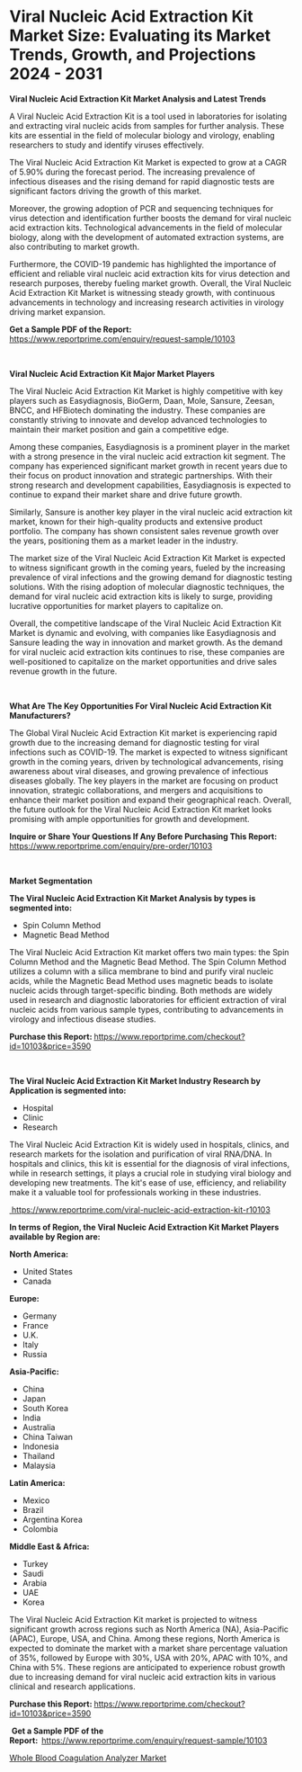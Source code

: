 <p><h1>Viral Nucleic Acid Extraction Kit Market Size: Evaluating its Market Trends, Growth, and Projections 2024 - 2031</h1></p><p><strong>Viral Nucleic Acid Extraction Kit Market Analysis and Latest Trends</strong></p>
<p><p>A Viral Nucleic Acid Extraction Kit is a tool used in laboratories for isolating and extracting viral nucleic acids from samples for further analysis. These kits are essential in the field of molecular biology and virology, enabling researchers to study and identify viruses effectively.</p><p>The Viral Nucleic Acid Extraction Kit Market is expected to grow at a CAGR of 5.90% during the forecast period. The increasing prevalence of infectious diseases and the rising demand for rapid diagnostic tests are significant factors driving the growth of this market.</p><p>Moreover, the growing adoption of PCR and sequencing techniques for virus detection and identification further boosts the demand for viral nucleic acid extraction kits. Technological advancements in the field of molecular biology, along with the development of automated extraction systems, are also contributing to market growth.</p><p>Furthermore, the COVID-19 pandemic has highlighted the importance of efficient and reliable viral nucleic acid extraction kits for virus detection and research purposes, thereby fueling market growth. Overall, the Viral Nucleic Acid Extraction Kit Market is witnessing steady growth, with continuous advancements in technology and increasing research activities in virology driving market expansion.</p></p>
<p><strong>Get a Sample PDF of the Report:&nbsp;</strong> <a href="https://www.reportprime.com/enquiry/request-sample/10103">https://www.reportprime.com/enquiry/request-sample/10103</a></p>
<p>&nbsp;</p>
<p><strong>Viral Nucleic Acid Extraction Kit Major Market Players</strong></p>
<p><p>The Viral Nucleic Acid Extraction Kit Market is highly competitive with key players such as Easydiagnosis, BioGerm, Daan, Mole, Sansure, Zeesan, BNCC, and HFBiotech dominating the industry. These companies are constantly striving to innovate and develop advanced technologies to maintain their market position and gain a competitive edge.</p><p>Among these companies, Easydiagnosis is a prominent player in the market with a strong presence in the viral nucleic acid extraction kit segment. The company has experienced significant market growth in recent years due to their focus on product innovation and strategic partnerships. With their strong research and development capabilities, Easydiagnosis is expected to continue to expand their market share and drive future growth.</p><p>Similarly, Sansure is another key player in the viral nucleic acid extraction kit market, known for their high-quality products and extensive product portfolio. The company has shown consistent sales revenue growth over the years, positioning them as a market leader in the industry.</p><p>The market size of the Viral Nucleic Acid Extraction Kit Market is expected to witness significant growth in the coming years, fueled by the increasing prevalence of viral infections and the growing demand for diagnostic testing solutions. With the rising adoption of molecular diagnostic techniques, the demand for viral nucleic acid extraction kits is likely to surge, providing lucrative opportunities for market players to capitalize on.</p><p>Overall, the competitive landscape of the Viral Nucleic Acid Extraction Kit Market is dynamic and evolving, with companies like Easydiagnosis and Sansure leading the way in innovation and market growth. As the demand for viral nucleic acid extraction kits continues to rise, these companies are well-positioned to capitalize on the market opportunities and drive sales revenue growth in the future.</p></p>
<p>&nbsp;</p>
<p><strong>What Are The Key Opportunities For Viral Nucleic Acid Extraction Kit Manufacturers?</strong></p>
<p><p>The Global Viral Nucleic Acid Extraction Kit market is experiencing rapid growth due to the increasing demand for diagnostic testing for viral infections such as COVID-19. The market is expected to witness significant growth in the coming years, driven by technological advancements, rising awareness about viral diseases, and growing prevalence of infectious diseases globally. The key players in the market are focusing on product innovation, strategic collaborations, and mergers and acquisitions to enhance their market position and expand their geographical reach. Overall, the future outlook for the Viral Nucleic Acid Extraction Kit market looks promising with ample opportunities for growth and development.</p></p>
<p><strong>Inquire or Share Your Questions If Any Before Purchasing This Report:</strong> <a href="https://www.reportprime.com/enquiry/pre-order/10103">https://www.reportprime.com/enquiry/pre-order/10103</a></p>
<p>&nbsp;</p>
<p><strong>Market Segmentation</strong></p>
<p><strong>The Viral Nucleic Acid Extraction Kit Market Analysis by types is segmented into:</strong></p>
<p><ul><li>Spin Column Method</li><li>Magnetic Bead Method</li></ul></p>
<p><p>The Viral Nucleic Acid Extraction Kit market offers two main types: the Spin Column Method and the Magnetic Bead Method. The Spin Column Method utilizes a column with a silica membrane to bind and purify viral nucleic acids, while the Magnetic Bead Method uses magnetic beads to isolate nucleic acids through target-specific binding. Both methods are widely used in research and diagnostic laboratories for efficient extraction of viral nucleic acids from various sample types, contributing to advancements in virology and infectious disease studies.</p></p>
<p><strong>Purchase this Report:&nbsp;</strong><a href="https://www.reportprime.com/checkout?id=10103&price=3590">https://www.reportprime.com/checkout?id=10103&price=3590</a></p>
<p>&nbsp;</p>
<p><strong>The Viral Nucleic Acid Extraction Kit Market Industry Research by Application is segmented into:</strong></p>
<p><ul><li>Hospital</li><li>Clinic</li><li>Research</li></ul></p>
<p><p>The Viral Nucleic Acid Extraction Kit is widely used in hospitals, clinics, and research markets for the isolation and purification of viral RNA/DNA. In hospitals and clinics, this kit is essential for the diagnosis of viral infections, while in research settings, it plays a crucial role in studying viral biology and developing new treatments. The kit's ease of use, efficiency, and reliability make it a valuable tool for professionals working in these industries.</p></p>
<p><a href="https://www.reportprime.com/viral-nucleic-acid-extraction-kit-r10103">&nbsp;https://www.reportprime.com/viral-nucleic-acid-extraction-kit-r10103</a></p>
<p><strong>In terms of Region, the Viral Nucleic Acid Extraction Kit Market Players available by Region are:</strong></p>
<p>
    <p> <strong> North America: </strong>
        <ul>
            <li>United States</li>
            <li>Canada</li>
        </ul>
        </p> 
    <p> <strong> Europe: </strong>
        <ul>
            <li>Germany</li>
            <li>France</li>
            <li>U.K.</li>
            <li>Italy</li>
            <li>Russia</li>
        </ul>
        </p> 
    <p> <strong> Asia-Pacific: </strong>
        <ul>
            <li>China</li>
            <li>Japan</li>
            <li>South Korea</li>
            <li>India</li>
            <li>Australia</li>
            <li>China Taiwan</li>
            <li>Indonesia</li>
            <li>Thailand</li>
            <li>Malaysia</li>
        </ul>
        </p> 
    <p> <strong> Latin America: </strong>
        <ul>
            <li>Mexico</li>
            <li>Brazil</li>
            <li>Argentina Korea</li>
            <li>Colombia</li>
        </ul>
        </p> 
    <p> <strong> Middle East & Africa: </strong>
        <ul>
            <li>Turkey</li>
            <li>Saudi</li>
            <li>Arabia</li>
            <li>UAE</li>
            <li>Korea</li>
        </ul>
    </p>
    </p>
<p><p>The Viral Nucleic Acid Extraction Kit market is projected to witness significant growth across regions such as North America (NA), Asia-Pacific (APAC), Europe, USA, and China. Among these regions, North America is expected to dominate the market with a market share percentage valuation of 35%, followed by Europe with 30%, USA with 20%, APAC with 10%, and China with 5%. These regions are anticipated to experience robust growth due to increasing demand for viral nucleic acid extraction kits in various clinical and research applications.</p></p>
<p><strong>Purchase this Report: </strong><a href="https://www.reportprime.com/checkout?id=10103&price=3590">https://www.reportprime.com/checkout?id=10103&price=3590</a></p>
<p>&nbsp;<strong>Get a Sample PDF of the Report:&nbsp;&nbsp;</strong><a href="https://www.reportprime.com/enquiry/request-sample/10103">https://www.reportprime.com/enquiry/request-sample/10103</a></p>
<p><strong></strong></p>
<p><p><a href="https://github.com/edytherolanlouisejk1miz0wig/Market-Research-Report-List-2/blob/main/whole-blood-coagulation-analyzer-market.md">Whole Blood Coagulation Analyzer Market</a></p></p>